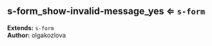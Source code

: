 <a name="module_s-form_show-invalid-message_yes"></a>

## s-form_show-invalid-message_yes ⇐ <code>s-form</code>
**Extends:** <code>s-form</code>  
**Author:** olgakozlova  
